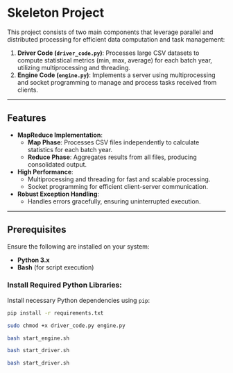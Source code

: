 # Skeleton Project

This project consists of two main components that leverage parallel and distributed processing for efficient data computation and task management:

1. **Driver Code (`driver_code.py`)**: Processes large CSV datasets to compute statistical metrics (min, max, average) for each batch year, utilizing multiprocessing and threading.
2. **Engine Code (`engine.py`)**: Implements a server using multiprocessing and socket programming to manage and process tasks received from clients.

---

## Features

- **MapReduce Implementation**:
  - **Map Phase**: Processes CSV files independently to calculate statistics for each batch year.
  - **Reduce Phase**: Aggregates results from all files, producing consolidated output.
- **High Performance**:
  - Multiprocessing and threading for fast and scalable processing.
  - Socket programming for efficient client-server communication.
- **Robust Exception Handling**:
  - Handles errors gracefully, ensuring uninterrupted execution.

---

## Prerequisites

Ensure the following are installed on your system:

- **Python 3.x**
- **Bash** (for script execution)

### Install Required Python Libraries:
Install necessary Python dependencies using `pip`:
```bash
pip install -r requirements.txt
```

```bash
sudo chmod +x driver_code.py engine.py
```
```bash
bash start_engine.sh
```
```bash
bash start_driver.sh
```
```bash
bash start_driver.sh
```


